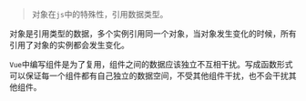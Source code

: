 > 对象在`js`中的特殊性，引用数据类型。

对象是引用类型的数据，多个实例引用同一个对象，当对象发生变化的时候，所有引用了对象的实例都会发生变化。

`Vue`中编写组件是为了复用，组件之间的数据应该独立不互相干扰。写成函数形式可以保证每一个组件都有自己独立的数据空间，不受其他组件干扰，也不会干扰其他组件。

